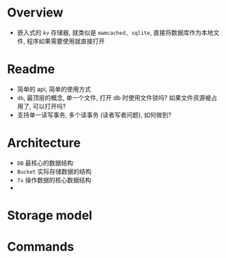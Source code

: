 # Overview
- 嵌入式的 `kv` 存储器, 就类似是 `mamcached, sqlite`, 直接将数据库作为本地文件, 程序如果需要使用就直接打开

# Readme
- 简单的 api, 简单的使用方式
- `db`, 最顶层的概念, 单一个文件, 打开 db 时使用文件锁吗? 如果文件资源被占用了, 可以打开吗?
- 支持单一读写事务, 多个读事务 (读者写者问题), 如何做到?


# Architecture
- `DB` 最核心的数据结构
- `Bucket` 实际存储数据的结构
- `Tx` 操作数据的核心数据结构
- 

# Storage model


# Commands

